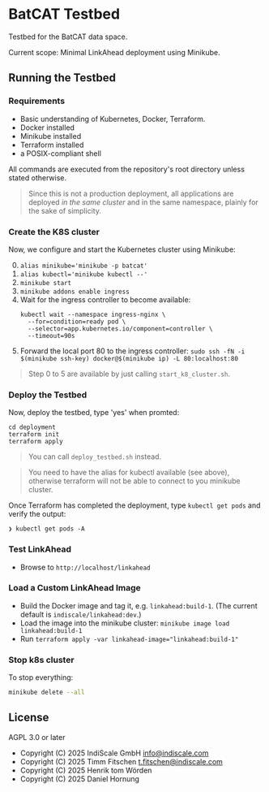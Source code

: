 # BatCAT Testbed

Testbed for the BatCAT data space.

Current scope: Minimal LinkAhead deployment using Minikube.

## Running the Testbed

### Requirements

* Basic understanding of Kubernetes, Docker, Terraform.
* Docker installed
* Minikube installed
* Terraform installed
* a POSIX-compliant shell

All commands are executed from the repository's root directory unless stated otherwise.

> Since this is not a production deployment, all applications are deployed _in the same cluster_ and in the
> same namespace, plainly for the sake of simplicity.

### Create the K8S cluster

Now, we configure and start the Kubernetes cluster using Minikube:

0. `alias minikube='minikube -p batcat'`
1. `alias kubectl='minikube kubectl --'`
2. `minikube start`
3. `minikube addons enable ingress`
4. Wait for the ingress controller to become available:
    ```
    kubectl wait --namespace ingress-nginx \
      --for=condition=ready pod \
      --selector=app.kubernetes.io/component=controller \
      --timeout=90s
    ```
5. Forward the local port 80 to the ingress controller:
    `sudo ssh -fN -i $(minikube ssh-key) docker@$(minikube ip) -L 80:localhost:80`

> Step 0 to 5 are available by just calling `start_k8_cluster.sh`.

### Deploy the Testbed

Now, deploy the testbed, type 'yes' when promted:

```
cd deployment
terraform init
terraform apply
```

> You can call `deploy_testbed.sh` instead.

> You need to have the alias for kubectl available (see above), otherwise terraform will not be able to
> connect to you minikube cluster.


Once Terraform has completed the deployment, type `kubectl get pods` and verify the output:

```shell
❯ kubectl get pods -A
```

### Test LinkAhead

* Browse to `http://localhost/linkahead`

### Load a Custom LinkAhead Image

* Build the Docker image and tag it, e.g. `linkahead:build-1`. (The current default is
  `indiscale/linkahead:dev`.)
* Load the image into the minikube cluster:
    `minikube image load linkahead:build-1`
* Run `terraform apply -var linkahead-image="linkahead:build-1"`

### Stop k8s cluster

To stop everything:

```sh
minikube delete --all
```

## License

AGPL 3.0 or later

* Copyright (C) 2025 IndiScale GmbH <info@indiscale.com>
* Copyright (C) 2025 Timm Fitschen <t.fitschen@indiscale.com>
* Copyright (C) 2025 Henrik tom Wörden
* Copyright (C) 2025 Daniel Hornung

